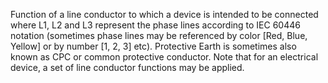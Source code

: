 Function of a line conductor to which a device  is intended to be connected where L1, L2 and L3 represent the phase lines according to IEC 60446 notation (sometimes phase lines may be referenced by color [Red, Blue, Yellow] or by number [1, 2, 3] etc). Protective Earth is sometimes also known as CPC or common protective conductor. Note that for an electrical device, a set of line conductor functions may be applied.